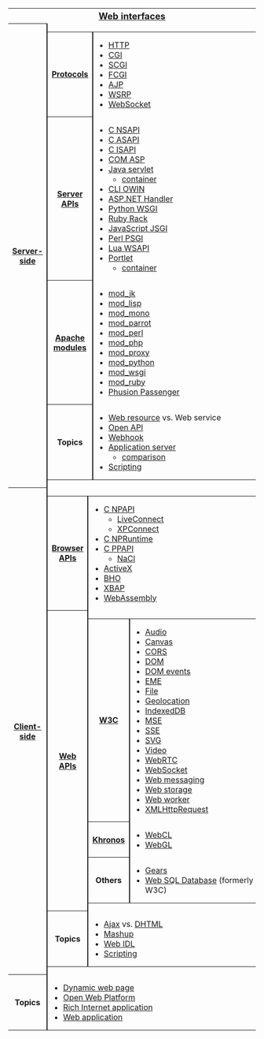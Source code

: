 
<table class="nowraplinks collapsible autocollapse navbox-inner" style="border-spacing:0;background:transparent;color:inherit">
<tr>
<th scope="col" class="navbox-title" colspan="2">
<div id="Web_interfaces" style="font-size:114%;margin:0 4em"><a href="https://en.wikipedia.org/wiki/Web_API" title="Web API">Web interfaces</a></div>
</th>
</tr>
<tr>
<th scope="row" class="navbox-group" style="width:1%"><a href="https://en.wikipedia.org/wiki/Server-side" title="Server-side">Server-side</a></th>
<td class="navbox-list navbox-odd hlist" style="text-align:left;border-left-width:2px;border-left-style:solid;width:100%;padding:0px">
<div style="padding:0em 0.25em"></div>
<table class="nowraplinks navbox-subgroup" style="border-spacing:0">
<tr>
<th scope="row" class="navbox-group" style="width:1%"><a href="https://en.wikipedia.org/wiki/Communications_protocol" title="Communications protocol">Protocols</a></th>
<td class="navbox-list navbox-odd" style="text-align:left;border-left-width:2px;border-left-style:solid;width:100%;padding:0px">
<div style="padding:0em 0.25em">
<ul>
<li><a href="https://en.wikipedia.org/wiki/Hypertext_Transfer_Protocol" title="Hypertext Transfer Protocol">HTTP</a></li>
<li><a href="https://en.wikipedia.org/wiki/Common_Gateway_Interface" title="Common Gateway Interface">CGI</a></li>
<li><a href="https://en.wikipedia.org/wiki/Simple_Common_Gateway_Interface" title="Simple Common Gateway Interface">SCGI</a></li>
<li><a href="https://en.wikipedia.org/wiki/FastCGI" title="FastCGI">FCGI</a></li>
<li><a href="https://en.wikipedia.org/wiki/Apache_JServ_Protocol" title="Apache JServ Protocol">AJP</a></li>
<li><a href="https://en.wikipedia.org/wiki/Web_Services_for_Remote_Portlets" title="Web Services for Remote Portlets">WSRP</a></li>
<li><a href="https://en.wikipedia.org/wiki/WebSocket" title="WebSocket">WebSocket</a></li>
</ul>
</div>
</td>
</tr>
<tr>
<th scope="row" class="navbox-group" style="width:1%"><a href="https://en.wikipedia.org/wiki/Server_Application_Programming_Interface" title="Server Application Programming Interface">Server APIs</a></th>
<td class="navbox-list navbox-even" style="text-align:left;border-left-width:2px;border-left-style:solid;width:100%;padding:0px">
<div style="padding:0em 0.25em">
<ul>
<li><a href="https://en.wikipedia.org/wiki/Netscape_Server_Application_Programming_Interface" title="Netscape Server Application Programming Interface">C NSAPI</a></li>
<li><a href="https://en.wikipedia.org/wiki/Apache_HTTP_Server#Feature_overview" title="Apache HTTP Server">C ASAPI</a></li>
<li><a href="https://en.wikipedia.org/wiki/Internet_Server_Application_Programming_Interface" title="Internet Server Application Programming Interface">C ISAPI</a></li>
<li><a href="https://en.wikipedia.org/wiki/Active_Server_Pages" title="Active Server Pages">COM ASP</a></li>
<li><a href="https://en.wikipedia.org/wiki/Java_servlet" title="Java servlet">Java servlet</a>
<ul>
<li><a href="https://en.wikipedia.org/wiki/Web_container" title="Web container">container</a></li>
</ul>
</li>
<li><a href="https://en.wikipedia.org/wiki/Open_Web_Interface_for_.NET" title="Open Web Interface for .NET">CLI OWIN</a></li>
<li><a href="https://en.wikipedia.org/wiki/HTTP_handler" title="HTTP handler">ASP.NET Handler</a></li>
<li><a href="https://en.wikipedia.org/wiki/Web_Server_Gateway_Interface" title="Web Server Gateway Interface">Python WSGI</a></li>
<li><a href="https://en.wikipedia.org/wiki/Rack_(web_server_interface)" title="Rack (web server interface)">Ruby Rack</a></li>
<li><a href="https://en.wikipedia.org/wiki/JSGI" title="JSGI">JavaScript JSGI</a></li>
<li><a href="https://en.wikipedia.org/wiki/PSGI" title="PSGI">Perl PSGI</a></li>
<li><a href="https://en.wikipedia.org/wiki/Kepler_(software)#Frameworks" title="Kepler (software)">Lua WSAPI</a></li>
<li><a href="https://en.wikipedia.org/wiki/Portlet" title="Portlet">Portlet</a>
<ul>
<li><a href="https://en.wikipedia.org/wiki/Portlet_container" title="Portlet container">container</a></li>
</ul>
</li>
</ul>
</div>
</td>
</tr>
<tr>
<th scope="row" class="navbox-group" style="width:1%"><a href="https://en.wikipedia.org/wiki/Category:Apache_httpd_modules" title="Category:Apache httpd modules">Apache modules</a></th>
<td class="navbox-list navbox-odd" style="text-align:left;border-left-width:2px;border-left-style:solid;width:100%;padding:0px">
<div style="padding:0em 0.25em">
<ul>
<li><a href="https://en.wikipedia.org/wiki/Mod_jk" title="Mod jk">mod_jk</a></li>
<li><a href="https://en.wikipedia.org/wiki/Mod_lisp" title="Mod lisp">mod_lisp</a></li>
<li><a href="https://en.wikipedia.org/wiki/Mod_mono" title="Mod mono">mod_mono</a></li>
<li><a href="https://en.wikipedia.org/wiki/Mod_parrot" title="Mod parrot">mod_parrot</a></li>
<li><a href="https://en.wikipedia.orghttps://en.wikipedia.org/wiki/Mod_perl" title="Mod perl">mod_perl</a></li>
<li><a href="https://en.wikipedia.org/wiki/PHP" title="PHP">mod_php</a></li>
<li><a href="https://en.wikipedia.org/wiki/Mod_proxy" title="Mod proxy">mod_proxy</a></li>
<li><a href="https://en.wikipedia.org/wiki/Mod_python" title="Mod python">mod_python</a></li>
<li><a href="https://en.wikipedia.org/wiki/Mod_wsgi" title="Mod wsgi">mod_wsgi</a></li>
<li><a href="https://en.wikipedia.org/wiki/Mod_ruby" title="Mod ruby">mod_ruby</a></li>
<li><a href="https://en.wikipedia.org/wiki/Phusion_Passenger" title="Phusion Passenger">Phusion Passenger</a></li>
</ul>
</div>
</td>
</tr>
<tr>
<th scope="row" class="navbox-group" style="width:1%">Topics</th>
<td class="navbox-list navbox-even" style="text-align:left;border-left-width:2px;border-left-style:solid;width:100%;padding:0px">
<div style="padding:0em 0.25em">
<ul>
<li><a href="https://en.wikipedia.org/wiki/Web_resource" title="Web resource">Web resource</a> vs. <a class="mw-selflink selflink">Web service</a></li>
<li><a href="https://en.wikipedia.orghttps://en.wikipedia.org/wiki/Open_API" title="Open API">Open API</a></li>
<li><a href="https://en.wikipedia.org/wiki/Webhook" title="Webhook">Webhook</a></li>
<li><a href="https://en.wikipedia.org/wiki/Application_server" title="Application server">Application server</a>
<ul>
<li><a href="https://en.wikipedia.orghttps://en.wikipedia.org/wiki/Comparison_of_application_servers" class="mw-redirect" title="Comparison of application servers">comparison</a></li>
</ul>
</li>
<li><a href="https://en.wikipedia.org/wiki/Server-side_scripting" title="Server-side scripting">Scripting</a></li>
</ul>
</div>
</td>
</tr>
</table>
</td>
</tr>
<tr>
<th scope="row" class="navbox-group" style="width:1%"><a href="https://en.wikipedia.org/wiki/Client-side" title="Client-side">Client-side</a></th>
<td class="navbox-list navbox-odd hlist" style="text-align:left;border-left-width:2px;border-left-style:solid;width:100%;padding:0px">
<div style="padding:0em 0.25em"></div>
<table class="nowraplinks navbox-subgroup" style="border-spacing:0">
<tr>
<th scope="row" class="navbox-group" style="width:1%"><a href="https://en.wikipedia.org/wiki/Browser_extension" title="Browser extension">Browser APIs</a></th>
<td class="navbox-list navbox-odd" style="text-align:left;border-left-width:2px;border-left-style:solid;width:100%;padding:0px">
<div style="padding:0em 0.25em">
<ul>
<li><a href="https://en.wikipedia.org/wiki/NPAPI" title="NPAPI">C NPAPI</a>
<ul>
<li><a href="https://en.wikipedia.org/wiki/NPAPI#LiveConnect" title="NPAPI">LiveConnect</a></li>
<li><a href="https://en.wikipedia.org/wiki/NPAPI#XPConnect" title="NPAPI">XPConnect</a></li>
</ul>
</li>
<li><a href="https://en.wikipedia.org/wiki/NPAPI#NPRuntime" title="NPAPI">C NPRuntime</a></li>
<li><a href="https://en.wikipedia.org/wiki/Google_Native_Client#Pepper" title="Google Native Client">C PPAPI</a>
<ul>
<li><a href="https://en.wikipedia.orghttps://en.wikipedia.org/wiki/Google_Native_Client" title="Google Native Client">NaCl</a></li>
</ul>
</li>
<li><a href="https://en.wikipedia.org/wiki/ActiveX" title="ActiveX">ActiveX</a></li>
<li><a href="https://en.wikipedia.orghttps://en.wikipedia.org/wiki/Browser_Helper_Object" title="Browser Helper Object">BHO</a></li>
<li><a href="https://en.wikipedia.org/wiki/XAML_Browser_Applications" title="XAML Browser Applications">XBAP</a></li>
<li><a href="https://en.wikipedia.org/wiki/WebAssembly" title="WebAssembly">WebAssembly</a></li>
</ul>
</div>
</td>
</tr>
<tr>
<th scope="row" class="navbox-group" style="width:1%"><a href="https://en.wikipedia.org/wiki/Web_API#Client-side" title="Web API">Web APIs</a></th>
<td class="navbox-list navbox-odd" style="text-align:left;border-left-width:2px;border-left-style:solid;width:100%;padding:0px">
<div style="padding:0em 0.25em"></div>
<table class="nowraplinks navbox-subgroup" style="border-spacing:0">
<tr>
<th scope="row" class="navbox-group" style="width:1%"><a href="https://en.wikipedia.org/wiki/World_Wide_Web_Consortium" title="World Wide Web Consortium">W3C</a></th>
<td class="navbox-list navbox-even" style="text-align:left;border-left-width:2px;border-left-style:solid;width:100%;padding:0px">
<div style="padding:0em 0.25em">
<ul>
<li><a href="https://en.wikipedia.orghttps://en.wikipedia.org/wiki/HTML5_Audio" title="HTML5 Audio">Audio</a></li>
<li><a href="https://en.wikipedia.org/wiki/Canvas_element" title="Canvas element">Canvas</a></li>
<li><a href="https://en.wikipedia.org/wiki/Cross-origin_resource_sharing" title="Cross-origin resource sharing">CORS</a></li>
<li><a href="https://en.wikipedia.org/wiki/Document_Object_Model" title="Document Object Model">DOM</a></li>
<li><a href="https://en.wikipedia.orghttps://en.wikipedia.org/wiki/DOM_events" title="DOM events">DOM events</a></li>
<li><a href="https://en.wikipedia.org/wiki/Encrypted_Media_Extensions" title="Encrypted Media Extensions">EME</a></li>
<li><a href="https://en.wikipedia.org/wiki/HTML5_File_API" title="HTML5 File API">File</a></li>
<li><a href="https://en.wikipedia.org/wiki/W3C_Geolocation_API" title="W3C Geolocation API">Geolocation</a></li>
<li><a href="https://en.wikipedia.org/wiki/Indexed_Database_API" title="Indexed Database API">IndexedDB</a></li>
<li><a href="https://en.wikipedia.org/wiki/Media_Source_Extensions" title="Media Source Extensions">MSE</a></li>
<li><a href="https://en.wikipedia.org/wiki/Server-sent_events" title="Server-sent events">SSE</a></li>
<li><a href="https://en.wikipedia.org/wiki/Scalable_Vector_Graphics" title="Scalable Vector Graphics">SVG</a></li>
<li><a href="https://en.wikipedia.org/wiki/HTML5_video" title="HTML5 video">Video</a></li>
<li><a href="https://en.wikipedia.org/wiki/WebRTC" title="WebRTC">WebRTC</a></li>
<li><a href="https://en.wikipedia.org/wiki/WebSocket" title="WebSocket">WebSocket</a></li>
<li><a href="https://en.wikipedia.org/wiki/Web_Messaging" title="Web Messaging">Web messaging</a></li>
<li><a href="https://en.wikipedia.org/wiki/Web_storage" title="Web storage">Web storage</a></li>
<li><a href="https://en.wikipedia.org/wiki/Web_worker" title="Web worker">Web worker</a></li>
<li><a href="https://en.wikipedia.org/wiki/XMLHttpRequest" title="XMLHttpRequest">XMLHttpRequest</a></li>
</ul>
</div>
</td>
</tr>
<tr>
<th scope="row" class="navbox-group" style="width:1%"><a href="https://en.wikipedia.org/wiki/Khronos_Group" title="Khronos Group">Khronos</a></th>
<td class="navbox-list navbox-odd" style="text-align:left;border-left-width:2px;border-left-style:solid;width:100%;padding:0px">
<div style="padding:0em 0.25em">
<ul>
<li><a href="https://en.wikipedia.org/wiki/WebCL" title="WebCL">WebCL</a></li>
<li><a href="https://en.wikipedia.org/wiki/WebGL" title="WebGL">WebGL</a></li>
</ul>
</div>
</td>
</tr>
<tr>
<th scope="row" class="navbox-group" style="width:1%">Others</th>
<td class="navbox-list navbox-even" style="text-align:left;border-left-width:2px;border-left-style:solid;width:100%;padding:0px">
<div style="padding:0em 0.25em">
<ul>
<li><a href="https://en.wikipedia.org/wiki/Gears_(software)" title="Gears (software)">Gears</a></li>
<li><a href="https://en.wikipedia.org/wiki/Web_SQL_Database" title="Web SQL Database">Web SQL Database</a> (formerly W3C)</li>
</ul>
</div>
</td>
</tr>
</table>
</td>
</tr>
<tr>
<th scope="row" class="navbox-group" style="width:1%">Topics</th>
<td class="navbox-list navbox-odd" style="text-align:left;border-left-width:2px;border-left-style:solid;width:100%;padding:0px">
<div style="padding:0em 0.25em">
<ul>
<li><a href="https://en.wikipedia.org/wiki/Ajax_(programming)" title="Ajax (programming)">Ajax</a> vs. <a href="https://en.wikipedia.org/wiki/Dynamic_HTML" title="Dynamic HTML">DHTML</a></li>
<li><a href="https://en.wikipedia.org/wiki/Mashup_(web_application_hybrid)" title="Mashup (web application hybrid)">Mashup</a></li>
<li><a href="https://en.wikipedia.orghttps://en.wikipedia.org/wiki/Web_IDL" title="Web IDL">Web IDL</a></li>
<li><a href="https://en.wikipedia.org/wiki/Client-side_scripting" class="mw-redirect" title="Client-side scripting">Scripting</a></li>
</ul>
</div>
</td>
</tr>
</table>
</td>
</tr>
<tr>
<th scope="row" class="navbox-group" style="width:1%">Topics</th>
<td class="navbox-list navbox-even hlist" style="text-align:left;border-left-width:2px;border-left-style:solid;width:100%;padding:0px">
<div style="padding:0em 0.25em">
<ul>
<li><a href="https://en.wikipedia.org/wiki/Dynamic_web_page" title="Dynamic web page">Dynamic web page</a></li>
<li><a href="https://en.wikipedia.org/wiki/Open_Web_Platform" title="Open Web Platform">Open Web Platform</a></li>
<li><a href="https://en.wikipedia.org/wiki/Rich_Internet_application" title="Rich Internet application">Rich Internet application</a></li>
<li><a href="https://en.wikipedia.org/wiki/Web_application" title="Web application">Web application</a></li>
</ul>
</div>
</td>
</tr>
</table>
